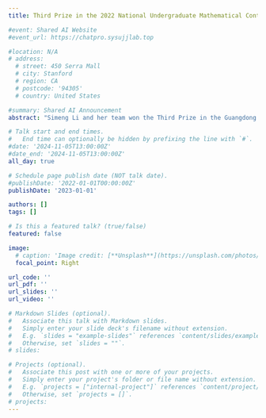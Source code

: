 ```yaml
---
title: Third Prize in the 2022 National Undergraduate Mathematical Contest in Modeling

#event: Shared AI Website
#event_url: https://chatpro.sysujjlab.top

#location: N/A
# address:
  # street: 450 Serra Mall
  # city: Stanford
  # region: CA
  # postcode: '94305'
  # country: United States

#summary: Shared AI Announcement
abstract: "Simeng Li and her team won the Third Prize in the Guangdong Provincial Division of the 2022 National Undergraduate Mathematical Contest in Modeling."

# Talk start and end times.
#   End time can optionally be hidden by prefixing the line with `#`.
#date: '2024-11-05T13:00:00Z'
#date_end: '2024-11-05T13:00:00Z'
all_day: true

# Schedule page publish date (NOT talk date).
#publishDate: '2022-01-01T00:00:00Z'
publishDate: '2023-01-01'

authors: []
tags: []

# Is this a featured talk? (true/false)
featured: false

image:
  # caption: 'Image credit: [**Unsplash**](https://unsplash.com/photos/bzdhc5b3Bxs)'
  focal_point: Right

url_code: ''
url_pdf: ''
url_slides: ''
url_video: ''

# Markdown Slides (optional).
#   Associate this talk with Markdown slides.
#   Simply enter your slide deck's filename without extension.
#   E.g. `slides = "example-slides"` references `content/slides/example-slides.md`.
#   Otherwise, set `slides = ""`.
# slides:

# Projects (optional).
#   Associate this post with one or more of your projects.
#   Simply enter your project's folder or file name without extension.
#   E.g. `projects = ["internal-project"]` references `content/project/deep-learning/index.md`.
#   Otherwise, set `projects = []`.
# projects:
---
```


<!-- Slides can be added in a few ways:

- **Create** slides using Wowchemy's [_Slides_](https://docs.hugoblox.com/managing-content/#create-slides) feature and link using `slides` parameter in the front matter of the talk file
- **Upload** an existing slide deck to `static/` and link using `url_slides` parameter in the front matter of the talk file
- **Embed** your slides (e.g. Google Slides) or presentation video on this page using [shortcodes](https://docs.hugoblox.com/writing-markdown-latex/).

Further event details, including page elements such as image galleries, can be added to the body of this page. -->

